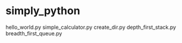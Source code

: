 # simply_python


hello_world.py
simple_calculator.py
create_dir.py
depth_first_stack.py
breadth_first_queue.py